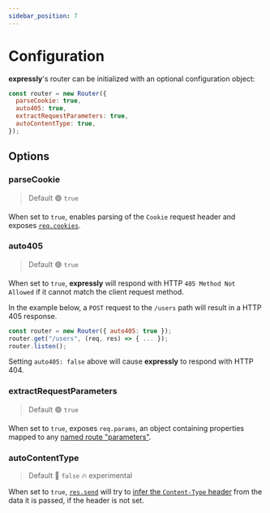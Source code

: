 ```yaml
---
sidebar_position: 7
---
```


# Configuration

**expressly**'s router can be initialized with an optional configuration object:

```javascript
const router = new Router({
  parseCookie: true,
  auto405: true,
  extractRequestParameters: true,
  autoContentType: true,
});
```

## Options

### parseCookie

> Default 🟢 `true`

When set to `true`, enables parsing of the `Cookie` request header and exposes [`req.cookies`](handling-data/cookies.md#request-cookies).

### auto405

> Default 🟢 `true`

When set to `true`, **expressly** will respond with HTTP `405 Method Not Allowed` if it cannot match the client request method.

In the example below, a `POST` request to the `/users` path will result in a HTTP 405 response.
```javascript
const router = new Router({ auto405: true });
router.get("/users", (req, res) => { ... });
router.listen();
```

Setting `auto405: false` above will cause **expressly** to respond with HTTP 404.

### extractRequestParameters

> Default 🟢 `true`

When set to `true`, exposes `req.params`, an object containing properties mapped to any [named route "parameters"](./routing#path-parameters).

### autoContentType

> Default 🔴 `false` 🔥 experimental

When set to `true`, [`res.send`](handling-data/response.md#ressend) will try to [infer the `Content-Type` header](https://expressjs.com/en/4x/api.html#res.send) from the data it is passed, if the header is not set.

